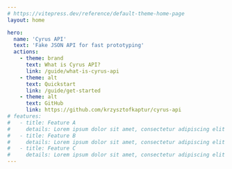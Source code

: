 ```yaml
---
# https://vitepress.dev/reference/default-theme-home-page
layout: home

hero:
  name: 'Cyrus API'
  text: 'Fake JSON API for fast prototyping'
  actions:
    - theme: brand
      text: What is Cyrus API?
      link: /guide/what-is-cyrus-api
    - theme: alt
      text: Quickstart
      link: /guide/get-started
    - theme: alt
      text: GitHub
      link: https://github.com/krzysztofkaptur/cyrus-api
# features:
#   - title: Feature A
#     details: Lorem ipsum dolor sit amet, consectetur adipiscing elit
#   - title: Feature B
#     details: Lorem ipsum dolor sit amet, consectetur adipiscing elit
#   - title: Feature C
#     details: Lorem ipsum dolor sit amet, consectetur adipiscing elit
---
```

